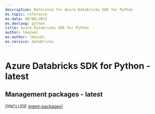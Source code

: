 ```yaml
---
description: Reference for Azure Databricks SDK for Python
ms.topic: reference
ms.data: 08/08/2022
ms.devlang: python
title: Azure Databricks SDK for Python
author: lmazuel
ms.author: lmazuel
ms.service: databricks
---
```

# Azure Databricks SDK for Python - latest

## Management packages - latest
[!INCLUDE [mgmt-packages](databricks-mgmt-index.md)]